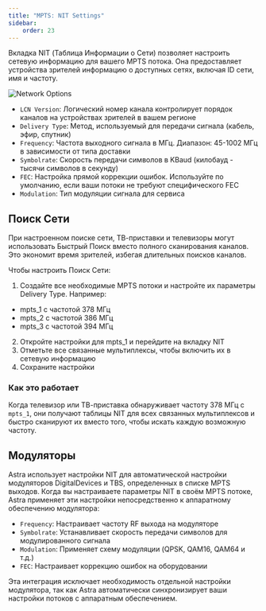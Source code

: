 ```yaml
---
title: "MPTS: NIT Settings"
sidebar:
    order: 23
---
```


Вкладка NIT (Таблица Информации о Сети) позволяет настроить сетевую информацию для вашего MPTS потока. Она предоставляет устройства зрителей информацию о доступных сетях, включая ID сети, имя и частоту.

![Network Options](https://cdn.cesbo.com/help/astra/delivery/broadcasting/mpts/nit.png)

- `LCN Version`: Логический номер канала контролирует порядок каналов на устройствах зрителей в вашем регионе
- `Delivery Type`: Метод, используемый для передачи сигнала (кабель, эфир, спутник)
- `Frequency`: Частота выходного сигнала в МГц. Диапазон: 45-1002 МГц в зависимости от типа доставки
- `Symbolrate`: Скорость передачи символов в KBaud (килобауд - тысячи символов в секунду)
- `FEC`: Настройка прямой коррекции ошибок. Используйте по умолчанию, если ваши потоки не требуют специфического FEC
- `Modulation`: Тип модуляции сигнала для сервиса

## Поиск Сети

При настроенном поиске сети, ТВ-приставки и телевизоры могут использовать Быстрый Поиск вместо полного сканирования каналов. Это экономит время зрителей, избегая длительных поисков каналов.

Чтобы настроить Поиск Сети:

1. Создайте все необходимые MPTS потоки и настройте их параметры Delivery Type. Например:
  - mpts_1 с частотой 378 МГц
  - mpts_2 с частотой 386 МГц
  - mpts_3 с частотой 394 МГц
2. Откройте настройки для mpts_1 и перейдите на вкладку NIT
3. Отметьте все связанные мультиплексы, чтобы включить их в сетевую информацию
4. Сохраните настройки

### Как это работает

Когда телевизор или ТВ-приставка обнаруживает частоту 378 МГц с `mpts_1`, они получают таблицы NIT для всех связанных мультиплексов и быстро сканируют их вместо того, чтобы искать каждую возможную частоту.

## Модуляторы

Astra использует настройки NIT для автоматической настройки модуляторов DigitalDevices и TBS, определенных в списке MPTS выходов. Когда вы настраиваете параметры NIT в своём MPTS потоке, Astra применяет эти настройки непосредственно к аппаратному обеспечению модулятора:

- `Frequency`: Настраивает частоту RF выхода на модуляторе
- `Symbolrate`: Устанавливает скорость передачи символов для модулированного сигнала
- `Modulation`: Применяет схему модуляции (QPSK, QAM16, QAM64 и т.д.)
- `FEC`: Настраивает коррекцию ошибок на оборудовании

Эта интеграция исключает необходимость отдельной настройки модулятора, так как Astra автоматически синхронизирует ваши настройки потоков с аппаратным обеспечением.